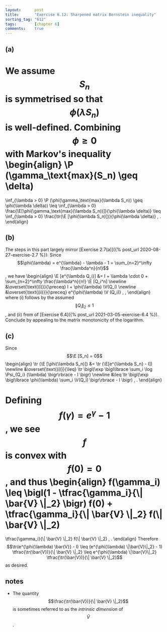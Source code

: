 ```yaml
---
layout:      post
title:       "Exercise 6.12: Sharpened matrix Bernstein inequality"
sorting_tag: "612"
tags:        [chapter 6]
comments:    true
---
```


## (a)

We assume $$S_n$$ is symmetrised so that $$\phi(\lambda S_n)$$ is well-defined.
Combining $$\phi \geq 0$$ with Markov's inequality
\begin{align}
  \P (\gamma\_\text{max}(S\_n) \geq \delta)
  =
  \inf\_{\lambda > 0}
  \P (\phi(\gamma\_\text{max}(\lambda S\_n)) \geq \phi(\lambda \delta))
  \leq
  \inf\_{\lambda > 0}
  \frac{\E[\phi(\gamma\_\text{max}(\lambda S\_n))]}{\phi(\lambda \delta)}
  \leq
  \inf\_{\lambda > 0}
  \frac{\tr(\E [\phi(\lambda S\_n)])}{\phi(\lambda \delta)}
  \, .
\end{align}


## (b)

The steps in this part largely mirror
[Exercise 2.7(a)]({% post_url 2020-08-27-exercise-2.7 %}):
Since
$$\phi(\lambda) = e^{\lambda} - \lambda - 1 = \sum_{n=2}^\infty \frac{\lambda^n}{n!}$$,
we have
\begin{align}
  \E [e^{\lambda Q\_i}]
  &=
  I
  +
  \lambda \cdot 0
  +
  \sum\_{n=2}^\infty
    \frac{\lambda^n}{n!}
    \E [Q\_i^n]
  \newline
  &\overset{\text{(i)}}{\preceq}
  I + \phi(\lambda) \V(Q\_i)
  \newline
  &\overset{\text{(ii)}}{\preceq}
  e^{\phi(\lambda) \V (Q\_i)}
  \, ,
\end{align}
where (i) follows by the assumed $$\| Q_i \|_2 \leq 1$$, and (ii) from
of [Exercise 6.4]({% post_url 2021-03-05-exercise-6.4 %}). Conclude by appealing
to the matrix monotonicity of the logarithm.


## (c)

Since $$\E [S_n] = 0$$
\begin{align}
  \tr (\E [\phi(\lambda S\_n)])
  &=
  \tr (\E[e^{\lambda S\_n} - I])
  \newline
  &\overset{\text{(i)}}{\leq}
  \tr \bigl(\exp
    \bigl\lbrace
      \sum\_i \log \Psi\_{Q\_i} (\lambda)
    \bigr\rbrace - I
  \bigr)
  \newline
  &\leq
  \tr \bigl(\exp
    \bigl\lbrace
      \phi(\lambda) \sum\_i \V(Q\_i)
    \bigr\rbrace - I
  \bigr)
  \, .
\end{align}

Defining $$f(\gamma) = e^\gamma - 1$$, we see $$f$$ is convex with
$$f(0) = 0$$, and thus
\begin{align}
  f(\gamma\_i)
  \leq
  \bigl(1 - \tfrac{\gamma\_i}{\\| \bar{V} \\|\_2} \bigr) f(0)
  +
  \tfrac{\gamma\_i}{\\| \bar{V} \\|\_2}
  f(\\| \bar{V} \\|\_2)
  =
  \tfrac{\gamma\_i}{\\| \bar{V} \\|\_2}
  f(\\| \bar{V} \\|\_2)
  \, .
\end{align}
Therefore
$$\tr(e^{\phi(\lambda) \bar{V}} - I) \leq (e^{\phi(\lambda) \|\bar{V}\|_2} - 1) \tfrac{\tr(\bar{V})}{\| \bar{V} \|_2} \leq e^{\phi(\lambda) \|\bar{V}\|_2} \tfrac{\tr(\bar{V})}{\| \bar{V} \|_2}$$
as desired.


## notes

* The quantity $$\frac{\tr(\bar{V})}{\| \bar{V} \|_2}$$ is sometimes referred
to as the _intrinsic dimension_ of $$\bar{V}$$.

